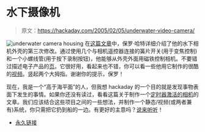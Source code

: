 # 水下摄像机

> 原文：<https://hackaday.com/2005/02/05/underwater-video-camera/>

![underwater camera housing](img/90c553a7d07cecf62984584321f09675.png)
在[这篇文章](http://www2.mrc-lmb.cam.ac.uk/personal/pdh/housing/)中，保罗·哈特详细介绍了他的水下相机外壳的第三次修改。通过使用几个与相机遥控器连接的簧片开关(用于变焦控制)和一个小螺线管(用于按下录制按钮)，他能够从外壳外面用磁铁控制相机。不要错过描述电子产品的[页](http://www2.mrc-lmb.cam.ac.uk/personal/pdh/housing/MKII-build/index.html)。它很好用，看起来也不错，你可以看一些他用它制作的很酷的[视频](http://www2.mrc-lmb.cam.ac.uk/personal/pdh/scapa/Movies/index.html)。竖起两个大拇指。谢谢你的提示，保罗！

现在，我是一个“高于海平面”的人，但我想 hackaday 的一个目的就是发现事物表面下发生的事情。如果你还没有读过，看看这篇关于制作一个[定时器激活的相机](http://www.hackaday.com/entry/6450224134512192/)的文章。我们应该结合这些项目之间的一些想法，并制作一个静态/视频(或两者兼有)系统，你只需把它扔到船的一边。有更好的主意吗？[说来听听](http://www.hackaday.com/entry/1234000667030475/#comments)！

*   [永久链接](http://www2.mrc-lmb.cam.ac.uk/personal/pdh/housing/)